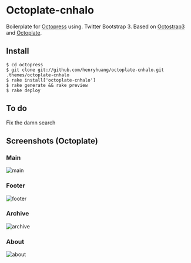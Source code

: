 # Octoplate-cnhalo

Boilerplate for [Octopress](http://octopress.org) using. Twitter Bootstrap 3. Based on [Octostrap3](https://github.com/kAworu/octostrap3) and [Octoplate](https://github.com/mjhea0/octoplate).

## Install

    $ cd octopress
    $ git clone git://github.com/henryhuang/octoplate-cnhalo.git .themes/octoplate-cnhalo
    $ rake install['octoplate-cnhalo']
    $ rake generate && rake preview
    $ rake deploy
    
## To do

Fix the damn search

## Screenshots (Octoplate)

### Main

![main](https://raw.github.com/mjhea0/octoplate/master/main.png)

### Footer

![footer](https://raw.github.com/mjhea0/octoplate/master/footer.png)

### Archive

![archive](https://raw.github.com/mjhea0/octoplate/master/archive.png)

### About

![about](https://raw.github.com/mjhea0/octoplate/master/about.png)
